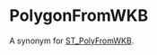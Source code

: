 # PolygonFromWKB

A synonym for [ST_PolyFromWKB](/sql-statements-structure/geographic-geometric-features/wkb/st_polyfromwkb).